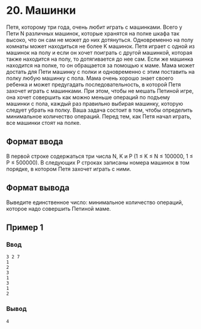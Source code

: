# 20. Машинки

Петя, которому три года, очень любит играть с машинками. Всего у Пети N различных машинок, которые хранятся на полке
шкафа так высоко, что он сам не может до них дотянуться. Одновременно на полу комнаты может находиться не более K
машинок. Петя играет с одной из машинок на полу и если он хочет поиграть с другой машинкой, которая также находится на
полу, то дотягивается до нее сам. Если же машинка находится на полке, то он обращается за помощью к маме. Мама может
достать для Пети машинку с полки и одновременно с этим поставить на полку любую машинку с пола. Мама очень хорошо знает
своего ребенка и может предугадать последовательность, в которой Петя захочет играть с машинками. При этом, чтобы не
мешать Петиной игре, она хочет совершить как можно меньше операций по подъему машинки с пола, каждый раз правильно
выбирая машинку, которую следует убрать на полку. Ваша задача состоит в том, чтобы определить минимальное количество
операций. Перед тем, как Петя начал играть, все машинки стоят на полке.

## Формат ввода

В первой строке содержаться три числа N, K и P (1 ≤ K ≤ N ≤ 100000, 1 ≤ P ≤ 500000). В следующих P строках записаны
номера машинок в том порядке, в котором Петя захочет играть с ними.

## Формат вывода

Выведите единственное число: минимальное количество операций, которое надо совершить Петиной маме.

## Пример 1

### Ввод

    3 2 7
    1
    2
    3
    1
    3
    1
    2

### Вывод

    4
